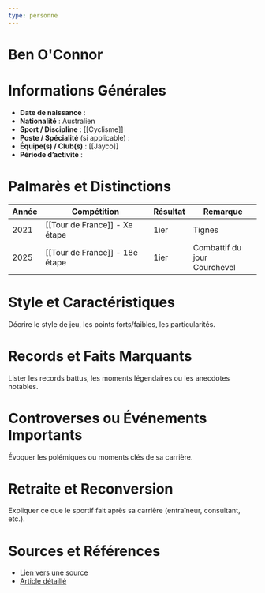 ```yaml
---
type: personne
---
```


# Ben O'Connor

# Informations Générales
- **Date de naissance** :  
- **Nationalité** :  Australien
- **Sport / Discipline** :  [[Cyclisme]]
- **Poste / Spécialité** (si applicable) :  
- **Équipe(s) / Club(s)** :  [[Jayco]]
- **Période d’activité** :  

# Palmarès et Distinctions
| Année | Compétition                    | Résultat | Remarque                        |
| ----- | ------------------------------ | -------- | ------------------------------- |
| 2021  | [[Tour de France]] - Xe étape  | 1ier     | Tignes                          |
| 2025  | [[Tour de France]] - 18e étape | 1ier<br> | Combattif du jour<br>Courchevel |

# Style et Caractéristiques
Décrire le style de jeu, les points forts/faibles, les particularités.

# Records et Faits Marquants
Lister les records battus, les moments légendaires ou les anecdotes notables.

# Controverses ou Événements Importants
Évoquer les polémiques ou moments clés de sa carrière.

# Retraite et Reconversion
Expliquer ce que le sportif fait après sa carrière (entraîneur, consultant, etc.).

# Sources et Références
- [Lien vers une source](#)
- [Article détaillé](#)
